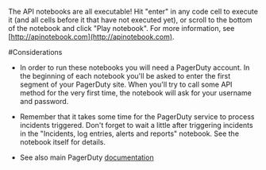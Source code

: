 The API notebooks are all executable! Hit "enter" in any code cell to execute it (and all cells before it that have not executed yet), or scroll to the bottom of the notebook and click "Play notebook". For more information, see [http://apinotebook.com](http://apinotebook.com).

#Considerations

- In order to run these notebooks you will need a PagerDuty account. In the beginning of each notebook you'll be asked to enter the first segment of your PagerDuty site. When you'll try to call some API method for the very first time, the notebook will ask for your username and password.

- Remember that it takes some time for the PagerDuty service to process incidents triggered. Don't forget to wait a little after triggering incidents in the "Incidents, log entries, alerts and reports" notebook. See the notebook itself for details.

- See also main PagerDuty [documentation](#REF_TAG_ABOUT_NOTEBOOKS)
